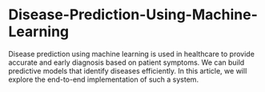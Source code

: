 # Disease-Prediction-Using-Machine-Learning
Disease prediction using machine learning is used in healthcare to provide accurate and early diagnosis based on patient symptoms. We can build predictive models that identify diseases efficiently. In this article, we will explore the end-to-end implementation of such a system.
